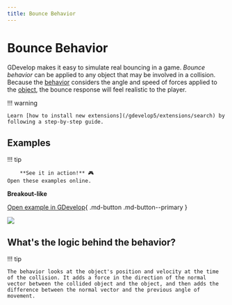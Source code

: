 ```yaml
---
title: Bounce Behavior
---
```

# Bounce Behavior

GDevelop makes it easy to simulate real bouncing in a game. _Bounce behavior_ can be applied to any object that may be involved in a collision. Because the [behavior](/gdevelop5/behaviors) considers the angle and speed of forces applied to the [object](/gdevelop5/objects), the bounce response will feel realistic to the player.

!!! warning

    Learn [how to install new extensions](/gdevelop5/extensions/search) by following a step-by-step guide.

## Examples

!!! tip

        **See it in action!** 🎮
    Open these examples online.

**Breakout-like**

[Open example in GDevelop](https://editor.gdevelop.io/?project=example://breakout){ .md-button .md-button--primary }

[![](/gdevelop5/tutorials/breakout-screenshot.png)](https://editor.gdevelop.io/?project=example://breakout)

## What's the logic behind the behavior?

!!! tip

    The behavior looks at the object's position and velocity at the time of the collision. It adds a force in the direction of the normal vector between the collided object and the object, and then adds the difference between the normal vector and the previous angle of movement.
